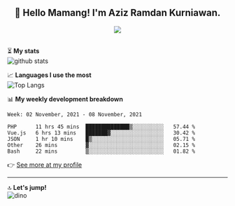 <h2 align="center">👋 Hello Mamang! I'm Aziz Ramdan Kurniawan.</h2>  
<p align="center">
  <img src="https://komarev.com/ghpvc/?username=azizramdan"> <br><br>
</p>
    
⏳ **My stats**  
![github stats](https://github-readme-stats.vercel.app/api?username=azizramdan&show_icons=true&count_private=true&title_color=000&hide_border=true&hide_title=true)  

📈 **Languages I use the most**  
![Top Langs](https://github-readme-stats.vercel.app/api/top-langs/?username=azizramdan&layout=compact&langs_count=6&hide=tsql&hide_border=true&hide_title=true&exclude_repo=Futsal-Go,Futsal-Go-Admin,Sistem-Informasi-Sensus-Harian-Rawat-Inap)  

📊 **My weekly development breakdown**
<!--START_SECTION:waka-->
```text
Week: 02 November, 2021 - 08 November, 2021

PHP      11 hrs 45 mins  ██████████████▒░░░░░░░░░░   57.44 % 
Vue.js   6 hrs 13 mins   ███████▓░░░░░░░░░░░░░░░░░   30.42 % 
JSON     1 hr 10 mins    █▒░░░░░░░░░░░░░░░░░░░░░░░   05.71 % 
Other    26 mins         ▓░░░░░░░░░░░░░░░░░░░░░░░░   02.15 % 
Bash     22 mins         ▒░░░░░░░░░░░░░░░░░░░░░░░░   01.82 % 
```
<!--END_SECTION:waka-->
👉 [See more at my profile](https://wakatime.com/@azizramdan)
***
🔝 **Let's jump!**  
![dino](https://raw.githubusercontent.com/azizramdan/azizramdan/master/dino.gif)  

